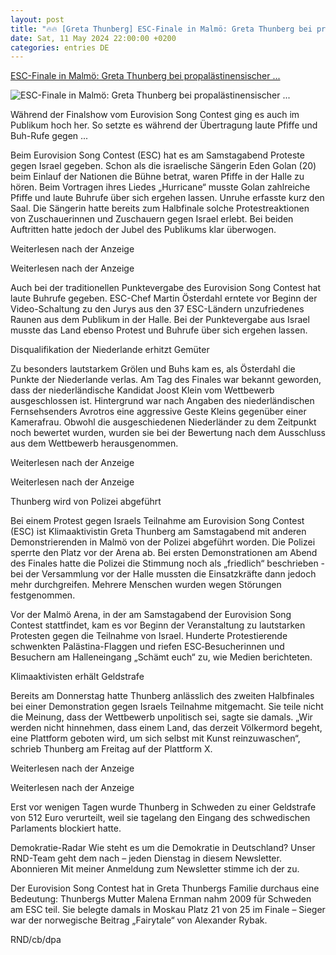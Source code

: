 ```yaml
---
layout: post
title: "🔥🔥 [Greta Thunberg] ESC-Finale in Malmö: Greta Thunberg bei propalästinensischer ..."
date: Sat, 11 May 2024 22:00:00 +0200
categories: entries DE
---
```

[ESC-Finale in Malmö: Greta Thunberg bei propalästinensischer ...](https://www.rnd.de/panorama/esc-finale-in-malmoe-greta-thunberg-bei-pro-palaestinensischer-demo-festgenommen-Q4HS7TIHAVBTRIT55JHG3XG2WU.html)

![ESC-Finale in Malmö: Greta Thunberg bei propalästinensischer ...](https://www.rnd.de/resizer/v2/BRZ3FTA5CJESXCRGQWCSCHKUUM.jpg?auth=78ea2bd74af6e53eca5e770c1c671cf795bf7303523fa0ccc2da619c85a56230&quality=70&width=1200&height=630&smart=true)

Während der Finalshow vom Eurovision Song Contest ging es auch im Publikum hoch her. So setzte es während der Übertragung laute Pfiffe und Buh-Rufe gegen ...

Beim Eurovision Song Contest (ESC) hat es am Samstagabend Proteste gegen Israel gegeben. Schon als die israelische Sängerin Eden Golan (20) beim Einlauf der Nationen die Bühne betrat, waren Pfiffe in der Halle zu hören. Beim Vortragen ihres Liedes „Hurricane“ musste Golan zahlreiche Pfiffe und laute Buhrufe über sich ergehen lassen. Unruhe erfasste kurz den Saal. Die Sängerin hatte bereits zum Halbfinale solche Protestreaktionen von Zuschauerinnen und Zuschauern gegen Israel erlebt. Bei beiden Auftritten hatte jedoch der Jubel des Publikums klar überwogen.

Weiterlesen nach der Anzeige

Weiterlesen nach der Anzeige

Auch bei der traditionellen Punktevergabe des Eurovision Song Contest hat laute Buhrufe gegeben. ESC-Chef Martin Österdahl erntete vor Beginn der Video-Schaltung zu den Jurys aus den 37 ESC-Ländern unzufriedenes Raunen aus dem Publikum in der Halle. Bei der Punktevergabe aus Israel musste das Land ebenso Protest und Buhrufe über sich ergehen lassen.

Disqualifikation der Niederlande erhitzt Gemüter

Zu besonders lautstarkem Grölen und Buhs kam es, als Österdahl die Punkte der Niederlande verlas. Am Tag des Finales war bekannt geworden, dass der niederländische Kandidat Joost Klein vom Wettbewerb ausgeschlossen ist. Hintergrund war nach Angaben des niederländischen Fernsehsenders Avrotros eine aggressive Geste Kleins gegenüber einer Kamerafrau. Obwohl die ausgeschiedenen Niederländer zu dem Zeitpunkt noch bewertet wurden, wurden sie bei der Bewertung nach dem Ausschluss aus dem Wettbewerb herausgenommen.

Weiterlesen nach der Anzeige

Weiterlesen nach der Anzeige

Thunberg wird von Polizei abgeführt

Bei einem Protest gegen Israels Teilnahme am Eurovision Song Contest (ESC) ist Klimaaktivistin Greta Thunberg am Samstagabend mit anderen Demonstrierenden in Malmö von der Polizei abgeführt worden. Die Polizei sperrte den Platz vor der Arena ab. Bei ersten Demonstrationen am Abend des Finales hatte die Polizei die Stimmung noch als „friedlich“ beschrieben - bei der Versammlung vor der Halle mussten die Einsatzkräfte dann jedoch mehr durchgreifen. Mehrere Menschen wurden wegen Störungen festgenommen.

Vor der Malmö Arena, in der am Samstagabend der Eurovision Song Contest stattfindet, kam es vor Beginn der Veranstaltung zu lautstarken Protesten gegen die Teilnahme von Israel. Hunderte Protestierende schwenkten Palästina-Flaggen und riefen ESC‑Besucherinnen und Besuchern am Halleneingang „Schämt euch“ zu, wie Medien berichteten.

Klimaaktivisten erhält Geldstrafe

Bereits am Donnerstag hatte Thunberg anlässlich des zweiten Halbfinales bei einer Demonstration gegen Israels Teilnahme mitgemacht. Sie teile nicht die Meinung, dass der Wettbewerb unpolitisch sei, sagte sie damals. „Wir werden nicht hinnehmen, dass einem Land, das derzeit Völkermord begeht, eine Plattform geboten wird, um sich selbst mit Kunst reinzuwaschen“, schrieb Thunberg am Freitag auf der Plattform X.

Weiterlesen nach der Anzeige

Weiterlesen nach der Anzeige

Erst vor wenigen Tagen wurde Thunberg in Schweden zu einer Geldstrafe von 512 Euro verurteilt, weil sie tagelang den Eingang des schwedischen Parlaments blockiert hatte.

Demokratie-Radar Wie steht es um die Demokratie in Deutschland? Unser RND-Team geht dem nach – jeden Dienstag in diesem Newsletter. Abonnieren Mit meiner Anmeldung zum Newsletter stimme ich der zu.

Der Eurovision Song Contest hat in Greta Thunbergs Familie durchaus eine Bedeutung: Thunbergs Mutter Malena Ernman nahm 2009 für Schweden am ESC teil. Sie belegte damals in Moskau Platz 21 von 25 im Finale – Sieger war der norwegische Beitrag „Fairytale“ von Alexander Rybak.

RND/cb/dpa


